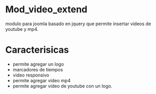 # Mod_video_extend
modulo para joomla basado en jquery que permite insertar videos de youtube y mp4.
# Caracterisicas
 
- permite agregar un logo  
- marcadores de tiempos
- video responsivo
- permite agregar video mp4
-  permite agregar video de youtube con un logo.
